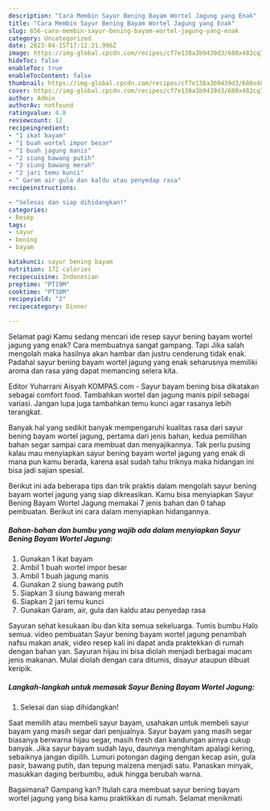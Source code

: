 ```yaml
---
description: "Cara Membin Sayur Bening Bayam Wortel Jagung yang Enak"
title: "Cara Membin Sayur Bening Bayam Wortel Jagung yang Enak"
slug: 656-cara-membin-sayur-bening-bayam-wortel-jagung-yang-enak
category: Uncategorized
date: 2023-04-15T17:12:21.996Z
image: https://img-global.cpcdn.com/recipes/cf7e138a3b9439d3/680x482cq70/sayur-bening-bayam-wortel-jagung-foto-resep-utama.jpg
hideToc: false
enableToc: true
enableTocContent: false
thumbnail: https://img-global.cpcdn.com/recipes/cf7e138a3b9439d3/680x482cq70/sayur-bening-bayam-wortel-jagung-foto-resep-utama.jpg
cover: https://img-global.cpcdn.com/recipes/cf7e138a3b9439d3/680x482cq70/sayur-bening-bayam-wortel-jagung-foto-resep-utama.jpg
author: Admin
authorAv: notfound
ratingvalue: 4.8
reviewcount: 12
recipeingredient:
- "1 ikat bayam"
- "1 buah wortel impor besar"
- "1 buah jagung manis"
- "2 siung bawang putih"
- "3 siung bawang merah"
- "2 jari temu kunci"
- " Garam air gula dan kaldu atau penyedap rasa"
recipeinstructions:

- "Selesai dan siap dihidangkan!"
categories:
- Resep
tags:
- sayur
- bening
- bayam

katakunci: sayur bening bayam 
nutrition: 172 calories
recipecuisine: Indonesian
preptime: "PT19M"
cooktime: "PT38M"
recipeyield: "2"
recipecategory: Dinner

---
```



Selamat pagi Kamu sedang mencari ide resep sayur bening bayam wortel jagung yang enak? Cara membuatnya sangat gampang. Tapi Jika salah mengolah maka hasilnya akan hambar dan justru cenderung tidak enak. Padahal sayur bening bayam wortel jagung yang enak seharusnya memiliki aroma dan rasa yang dapat memancing selera kita.


Editor Yuharrani Aisyah KOMPAS.com - Sayur bayam bening bisa dikatakan sebagai comfort food. Tambahkan wortel dan jagung manis pipil sebagai variasi. Jangan lupa juga tambahkan temu kunci agar rasanya lebih terangkat.

Banyak hal yang sedikit banyak mempengaruhi kualitas rasa dari sayur bening bayam wortel jagung, pertama dari jenis bahan, kedua pemilihan bahan segar sampai cara membuat dan menyajikannya. Tak perlu pusing kalau mau menyiapkan sayur bening bayam wortel jagung yang enak di mana pun kamu berada, karena asal sudah tahu triknya maka hidangan ini bisa jadi sajian spesial.


Berikut ini ada beberapa tips dan trik praktis dalam mengolah sayur bening bayam wortel jagung yang siap dikreasikan. Kamu bisa menyiapkan Sayur Bening Bayam Wortel Jagung memakai 7 jenis bahan dan 0 tahap pembuatan. Berikut ini cara dalam menyiapkan hidangannya.

<!--inarticleads1-->

##### Bahan-bahan dan bumbu yang wajib ada dalam menyiapkan Sayur Bening Bayam Wortel Jagung:

1. Gunakan 1 ikat bayam
1. Ambil 1 buah wortel impor besar
1. Ambil 1 buah jagung manis
1. Gunakan 2 siung bawang putih
1. Siapkan 3 siung bawang merah
1. Siapkan 2 jari temu kunci
1. Gunakan  Garam, air, gula dan kaldu atau penyedap rasa


Sayuran sehat kesukaan ibu dan kita semua sekeluarga. Tumis bumbu Halo semua. video pembuatan Sayur bening bayam wortel jagung penambah nafsu makan anak, video resep kali ini dapat anda praktekkan di rumah dengan bahan yan. Sayuran hijau ini bisa diolah menjadi berbagai macam jenis makanan. Mulai diolah dengan cara ditumis, disayur ataupun dibuat keripik. 

<!--inarticleads2-->

##### Langkah-langkah untuk memasak Sayur Bening Bayam Wortel Jagung:


1. Selesai dan siap dihidangkan!

Saat memilih atau membeli sayur bayam, usahakan untuk membeli sayur bayam yang masih segar dari penjualnya. Sayur bayam yang masih segar biasanya berwarna hijau segar, masih fresh dan kandungan airnya cukup banyak. Jika sayur bayam sudah layu, daunnya menghitam apalagi kering, sebaiknya jangan dipilih. Lumuri potongan daging dengan kecap asin, gula pasir, bawang putih, dan tepung maizena menjadi satu. Panaskan minyak, masukkan daging berbumbu, aduk hingga berubah warna. 

Bagaimana? Gampang kan? Itulah cara membuat sayur bening bayam wortel jagung yang bisa kamu praktikkan di rumah. Selamat menikmati
